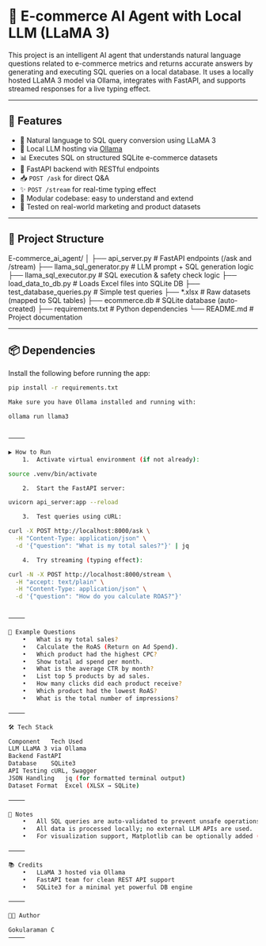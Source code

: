 # 🛒 E-commerce AI Agent with Local LLM (LLaMA 3)

This project is an intelligent AI agent that understands natural language questions related to e-commerce metrics and returns accurate answers by generating and executing SQL queries on a local database. It uses a locally hosted LLaMA 3 model via Ollama, integrates with FastAPI, and supports streamed responses for a live typing effect.

---

## 🚀 Features

- 🔗 Natural language to SQL query conversion using LLaMA 3
- 🧠 Local LLM hosting via [Ollama](https://ollama.com)
- 📊 Executes SQL on structured SQLite e-commerce datasets
- 💬 FastAPI backend with RESTful endpoints
- 📥 `POST /ask` for direct Q&A
- ✨ `POST /stream` for real-time typing effect
- 📁 Modular codebase: easy to understand and extend
- 🎯 Tested on real-world marketing and product datasets

---

## 📂 Project Structure

E-commerce_ai_agent/
│
├── api_server.py               # FastAPI endpoints (/ask and /stream)
├── llama_sql_generator.py      # LLM prompt + SQL generation logic
├── llama_sql_executor.py       # SQL execution & safety check logic
├── load_data_to_db.py          # Loads Excel files into SQLite DB
├── test_database_queries.py    # Simple test queries
├── *.xlsx                      # Raw datasets (mapped to SQL tables)
├── ecommerce.db                # SQLite database (auto-created)
├── requirements.txt            # Python dependencies
└── README.md                   # Project documentation

---

## 📦 Dependencies

Install the following before running the app:

```bash
pip install -r requirements.txt

Make sure you have Ollama installed and running with:

ollama run llama3


⸻

▶️ How to Run
	1.	Activate virtual environment (if not already):

source .venv/bin/activate

	2.	Start the FastAPI server:

uvicorn api_server:app --reload

	3.	Test queries using cURL:

curl -X POST http://localhost:8000/ask \
  -H "Content-Type: application/json" \
  -d '{"question": "What is my total sales?"}' | jq

	4.	Try streaming (typing effect):

curl -N -X POST http://localhost:8000/stream \
  -H "accept: text/plain" \
  -H "Content-Type: application/json" \
  -d '{"question": "How do you calculate ROAS?"}'


⸻

🧠 Example Questions
	•	What is my total sales?
	•	Calculate the RoAS (Return on Ad Spend).
	•	Which product had the highest CPC?
	•	Show total ad spend per month.
	•	What is the average CTR by month?
	•	List top 5 products by ad sales.
	•	How many clicks did each product receive?
	•	Which product had the lowest RoAS?
	•	What is the total number of impressions?

⸻

🛠 Tech Stack

Component	Tech Used
LLM	LLaMA 3 via Ollama
Backend	FastAPI
Database	SQLite3
API Testing	cURL, Swagger
JSON Handling	jq (for formatted terminal output)
Dataset Format	Excel (XLSX → SQLite)

⸻

📌 Notes
	•	All SQL queries are auto-validated to prevent unsafe operations.
	•	All data is processed locally; no external LLM APIs are used.
	•	For visualization support, Matplotlib can be optionally added (not enabled in current build).

⸻

📚 Credits
	•	LLaMA 3 hosted via Ollama
	•	FastAPI team for clean REST API support
	•	SQLite3 for a minimal yet powerful DB engine

⸻

🧑‍💻 Author

Gokularaman C
⸻